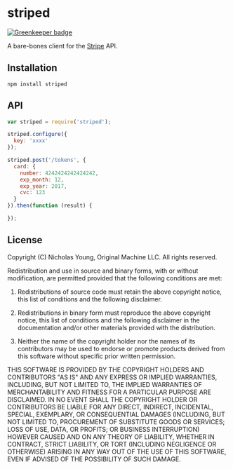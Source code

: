 # striped

[![Greenkeeper badge](https://badges.greenkeeper.io/nicholaswyoung/striped.svg)](https://greenkeeper.io/)

A bare-bones client for the [Stripe](http://stripe.com) API.

## Installation

```npm install striped```

## API

```javascript
var striped = require('striped');

striped.configure({
  key: 'xxxx'
});

striped.post('/tokens', {
  card: {
    number: 4242424242424242,
    exp_month: 12,
    exp_year: 2017,
    cvc: 123
  }
}).then(function (result) {

});
```

## License

Copyright (C) Nicholas Young, Original Machine LLC.
All rights reserved.

Redistribution and use in source and binary forms, with or without modification, are permitted provided that the following conditions are met:

1. Redistributions of source code must retain the above copyright notice, this list of conditions and the following disclaimer.

2. Redistributions in binary form must reproduce the above copyright notice, this list of conditions and the following disclaimer in the documentation and/or other materials provided with the distribution.

3. Neither the name of the copyright holder nor the names of its contributors may be used to endorse or promote products derived from this software without specific prior written permission.

THIS SOFTWARE IS PROVIDED BY THE COPYRIGHT HOLDERS AND CONTRIBUTORS "AS IS" AND ANY EXPRESS OR IMPLIED WARRANTIES, INCLUDING, BUT NOT LIMITED TO, THE IMPLIED WARRANTIES OF MERCHANTABILITY AND FITNESS FOR A PARTICULAR PURPOSE ARE DISCLAIMED. IN NO EVENT SHALL THE COPYRIGHT HOLDER OR CONTRIBUTORS BE LIABLE FOR ANY DIRECT, INDIRECT, INCIDENTAL, SPECIAL, EXEMPLARY, OR CONSEQUENTIAL DAMAGES (INCLUDING, BUT NOT LIMITED TO, PROCUREMENT OF SUBSTITUTE GOODS OR SERVICES; LOSS OF USE, DATA, OR PROFITS; OR BUSINESS INTERRUPTION) HOWEVER CAUSED AND ON ANY THEORY OF LIABILITY, WHETHER IN CONTRACT, STRICT LIABILITY, OR TORT (INCLUDING NEGLIGENCE OR OTHERWISE) ARISING IN ANY WAY OUT OF THE USE OF THIS SOFTWARE, EVEN IF ADVISED OF THE POSSIBILITY OF SUCH DAMAGE.

